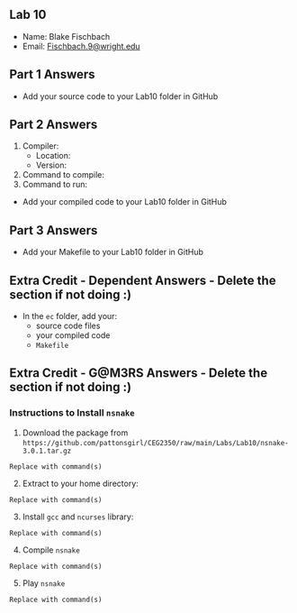 ## Lab 10

- Name: Blake Fischbach
- Email: Fischbach.9@wright.edu

## Part 1 Answers

- Add your source code to your Lab10 folder in GitHub

## Part 2 Answers

1. Compiler:
   - Location:
   - Version:
2. Command to compile:
3. Command to run:

- Add your compiled code to your Lab10 folder in GitHub

## Part 3 Answers

- Add your Makefile to your Lab10 folder in GitHub

## Extra Credit - Dependent Answers - Delete the section if not doing :)

- In the `ec` folder, add your:
  - source code files
  - your compiled code
  - `Makefile`

## Extra Credit - G@M3RS Answers - Delete the section if not doing :)

### Instructions to Install `nsnake`

1. Download the package from `https://github.com/pattonsgirl/CEG2350/raw/main/Labs/Lab10/nsnake-3.0.1.tar.gz`

```
Replace with command(s)
```

2. Extract to your home directory:

```
Replace with command(s)
```

3. Install `gcc` and `ncurses` library:

```
Replace with command(s)
```

4. Compile `nsnake`

```
Replace with command(s)
```

5. Play `nsnake`

```
Replace with command(s)
```
